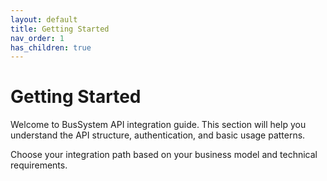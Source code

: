 ```yaml
---
layout: default
title: Getting Started
nav_order: 1
has_children: true
---
```


# Getting Started

Welcome to BusSystem API integration guide. This section will help you understand the API structure, authentication, and basic usage patterns.

Choose your integration path based on your business model and technical requirements.